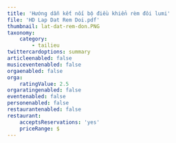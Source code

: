 ```yaml
---
title: 'Hướng dẫn kết nối bộ điều khiển rèm đôi lumi'
file: 'HD Lap Dat Rem Doi.pdf'
thumbnail: lat-dat-rem-don.PNG
taxonomy:
    category:
        - tailieu
twittercardoptions: summary
articleenabled: false
musiceventenabled: false
orgaenabled: false
orga:
    ratingValue: 2.5
orgaratingenabled: false
eventenabled: false
personenabled: false
restaurantenabled: false
restaurant:
    acceptsReservations: 'yes'
    priceRange: $
---
```


